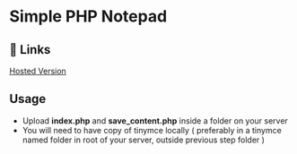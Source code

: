 # Simple PHP Notepad

## 🔗 Links
[Hosted Version](https://zipurl.net/simplenotepad)


## Usage
- Upload **index.php** and **save_content.php** inside a folder on your server
- You will need to have copy of tinymce locally ( preferably in a tinymce named folder in root of your server, outside previous step folder )
